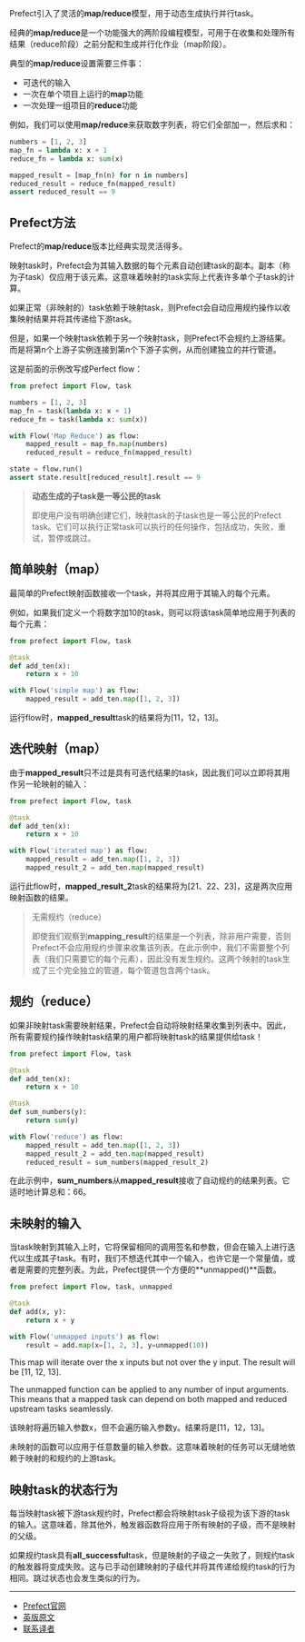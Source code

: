 Prefect引入了灵活的**map/reduce**模型，用于动态生成执行并行task。

经典的**map/reduce**是一个功能强大的两阶段编程模型，可用于在收集和处理所有结果（reduce阶段）之前分配和生成并行化作业（map阶段）。

典型的**map/reduce**设置需要三件事：

 - 可迭代的输入
 - 一次在单个项目上运行的**map**功能
 - 一次处理一组项目的**reduce**功能

例如，我们可以使用**map/reduce**来获取数字列表，将它们全部加一，然后求和：

````Python
numbers = [1, 2, 3]
map_fn = lambda x: x + 1
reduce_fn = lambda x: sum(x)

mapped_result = [map_fn(n) for n in numbers]
reduced_result = reduce_fn(mapped_result)
assert reduced_result == 9
````

## Prefect方法

Prefect的**map/reduce**版本比经典实现灵活得多。

映射task时，Prefect会为其输入数据的每个元素自动创建task的副本。副本（称为子task）仅应用于该元素。这意味着映射的task实际上代表许多单个子task的计算。

如果正常（非映射的）task依赖于映射task，则Prefect会自动应用规约操作以收集映射结果并将其传递给下游task。

但是，如果一个映射task依赖于另一个映射task，则Prefect不会规约上游结果。而是将第n个上游子实例连接到第n个下游子实例，从而创建独立的并行管道。

这是前面的示例改写成Perfect flow：

````Python
from prefect import Flow, task

numbers = [1, 2, 3]
map_fn = task(lambda x: x + 1)
reduce_fn = task(lambda x: sum(x))

with Flow('Map Reduce') as flow:
    mapped_result = map_fn.map(numbers)
    reduced_result = reduce_fn(mapped_result)

state = flow.run()
assert state.result[reduced_result].result == 9
````

> 
> **动态生成的子task是一等公民的task**
>
> 即使用户没有明确创建它们，映射task的子task也是一等公民的Prefect task。它们可以执行正常task可以执行的任何操作，包括成功，失败，重试，暂停或跳过。
> 

## 简单映射（map）

最简单的Prefect映射函数接收一个task，并将其应用于其输入的每个元素。

例如，如果我们定义一个将数字加10的task，则可以将该task简单地应用于列表的每个元素：

````Python
from prefect import Flow, task

@task
def add_ten(x):
    return x + 10

with Flow('simple map') as flow:
    mapped_result = add_ten.map([1, 2, 3])
````

运行flow时，**mapped_result**task的结果将为[11，12，13]。

## 迭代映射（map）

由于**mapped_result**只不过是具有可迭代结果的task，因此我们可以立即将其用作另一轮映射的输入：

````Python
from prefect import Flow, task

@task
def add_ten(x):
    return x + 10

with Flow('iterated map') as flow:
    mapped_result = add_ten.map([1, 2, 3])
    mapped_result_2 = add_ten.map(mapped_result)
````

运行此flow时，**mapped_result_2**task的结果将为[21、22、23]，这是两次应用映射函数的结果。

> 
> 无需规约（reduce）
> 
> 即使我们观察到**mapping_result**的结果是一个列表，除非用户需要，否则Prefect不会应用规约步骤来收集该列表。在此示例中，我们不需要整个列表（我们只需要它的每个元素），因此没有发生规约。这两个映射的task生成了三个完全独立的管道，每个管道包含两个task。
> 

## 规约（reduce）

如果非映射task需要映射结果，Prefect会自动将映射结果收集到列表中。因此，所有需要规约操作映射task结果的用户都将映射task的结果提供给task！

````Python
from prefect import Flow, task

@task
def add_ten(x):
    return x + 10

@task
def sum_numbers(y):
    return sum(y)

with Flow('reduce') as flow:
    mapped_result = add_ten.map([1, 2, 3])
    mapped_result_2 = add_ten.map(mapped_result)
    reduced_result = sum_numbers(mapped_result_2)
````

在此示例中，**sum_numbers**从**mapped_result**接收了自动规约的结果列表。它适时地计算总和：66。

## 未映射的输入

当task映射到其输入上时，它将保留相同的调用签名和参数，但会在输入上进行迭代以生成其子task。有时，我们不想迭代其中一个输入，也许它是一个常量值，或者是需要的完整列表。为此，Prefect提供一个方便的**unmapped()**函数。

````Python
from prefect import Flow, task, unmapped

@task
def add(x, y):
    return x + y

with Flow('unmapped inputs') as flow:
    result = add.map(x=[1, 2, 3], y=unmapped(10))
````
This map will iterate over the x inputs but not over the y input. The result will be [11, 12, 13].

The unmapped function can be applied to any number of input arguments. This means that a mapped task can depend on both mapped and reduced upstream tasks seamlessly.

该映射将遍历输入参数x，但不会遍历输入参数y。结果将是[11，12，13]。

未映射的函数可以应用于任意数量的输入参数。这意味着映射的任务可以无缝地依赖于映射的和规约的上游task。

## 映射task的状态行为

每当映射task被下游task规约时，Prefect都会将映射task子级视为该下游的task的输入。这意味着，除其他外，触发器函数将应用于所有映射的子级，而不是映射的父级。

如果规约task具有**all_successful**task，但是映射的子级之一失败了，则规约task的触发器将变成失败。这与已手动创建映射的子级代并将其传递给规约task的行为相同。跳过状态也会发生类似的行为。

***

- [Prefect官网](https://www.prefect.io/)
- [英版原文](https://docs.prefect.io/core/concepts/mapping.html)
- [联系译者](https://github.com/listen-lavender)

